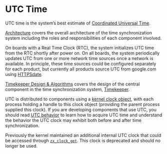# UTC Time

UTC time is the system’s best estimate of [Coordinated Universal Time][1].

[Architecture](architecture.md) covers the overall architecture of the time
synchronization system including the roles and responsibilities of each
component involved.

On boards with a Real Time Clock (RTC), the system initializes UTC time from the
RTC shortly after power on. On all boards, the system periodically updates UTC
from one or more network time sources once a network is available. In principle,
these time sources could be configured separately for each product, but
currently all products source UTC from google.com using
[HTTPSdate](/src/sys/time/httpsdate_time_source/README.md).

[Timekeeper Design & Algorithms](timekeeper.md) covers the design of the central
component in the time synchronization system,
[Timekeeper](/src/sys/time/timekeeper).

UTC is distributed to components using a
[kernel clock object](/docs/reference/kernel_objects/clock.md), with each
process holding a handle to this clock object (providing the parent process
supplied this clock). If you are developing components that use UTC, you should
read [UTC behavior](behavior.md) to learn how to acquire UTC time and understand
the behavior the UTC clock may exhibit both before and after time
synchronization.

Previously the kernel maintained an additional internal UTC clock that could be
accessed through [`zx_clock_get`](/docs/reference/syscalls/clock_get.md). This
clock is deprecated and should no longer be used.

[1]: https://en.wikipedia.org/wiki/Coordinated_Universal_Time